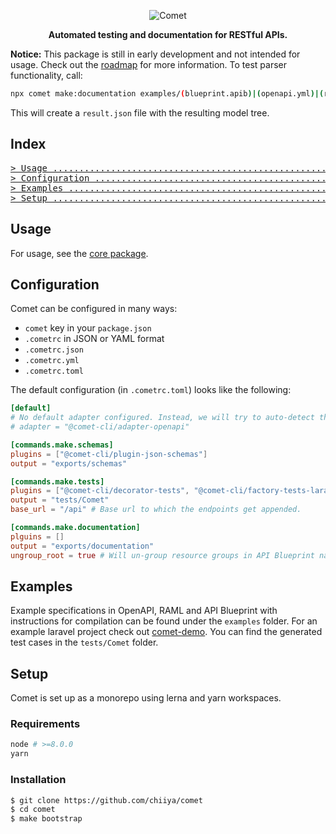 <p align="center"><img src="https://i.postimg.cc/1RYn00Tg/comet-logo.png" alt="Comet"></p>
<p align="center"><strong>Automated testing and documentation for RESTful APIs.</strong></p>

**Notice:** This package is still in early development and not intended for usage. Check out 
the [roadmap](https://changemap.co/chiiya/comet/) for more information.
To test parser functionality, call:
```bash
npx comet make:documentation examples/(blueprint.apib)|(openapi.yml)|(raml/api.raml)
```
This will create a `result.json` file with the resulting model tree.

## Index
<pre>
<a href="#usage"
>> Usage .....................................................................</a>
<a href="#configuration"
>> Configuration .............................................................</a>
<a href="#examples"
>> Examples ..................................................................</a>
<a href="#setup"
>> Setup .....................................................................</a>
</pre>

## Usage
For usage, see the [core package](https://github.com/chiiya/comet/tree/master/packages/core).

## Configuration
Comet can be configured in many ways:
- `comet` key in your `package.json`
- `.cometrc` in JSON or YAML format
- `.cometrc.json`
- `.cometrc.yml`
- `.cometrc.toml`

The default configuration (in `.cometrc.toml`) looks like the following:

```toml
[default]
# No default adapter configured. Instead, we will try to auto-detect the input format.
# adapter = "@comet-cli/adapter-openapi"

[commands.make.schemas]
plugins = ["@comet-cli/plugin-json-schemas"]
output = "exports/schemas"

[commands.make.tests]
plugins = ["@comet-cli/decorator-tests", "@comet-cli/factory-tests-laravel"] # Order matters!
output = "tests/Comet"
base_url = "/api" # Base url to which the endpoints get appended.

[commands.make.documentation]
plguins = []
output = "exports/documentation"
ungroup_root = true # Will un-group resource groups in API Blueprint named `Root`
```

## Examples
Example specifications in OpenAPI, RAML and API Blueprint with instructions for compilation can be found under the 
`examples` folder. For an example laravel project check out [comet-demo](https://github.com/chiiya/comet-demo). You can 
find the generated test cases in the `tests/Comet` folder.

## Setup
Comet is set up as a monorepo using lerna and yarn workspaces.

### Requirements
```bash
node # >=8.0.0
yarn
```

### Installation
```bash
$ git clone https://github.com/chiiya/comet
$ cd comet
$ make bootstrap
```
